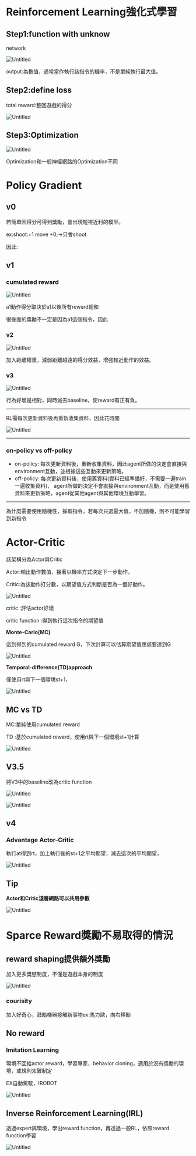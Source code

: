 # Reinforcement Learning強化式學習

## Step1:function with unknow

network

![Untitled](Reinforcement%20Learning_source/Untitled.png)

output:為數值，通常當作執行該指令的機率，不是單純執行最大值。

## Step2:define loss

total reward:整回遊戲的得分

![Untitled](Reinforcement%20Learning_source/Untitled%201.png)

## Step3:Optimization

![Untitled](Reinforcement%20Learning_source/Untitled%202.png)

Optimization和一般神經網路的Optimization不同

# Policy Gradient

## v0

若簡單因得分可得到獎勵，會出現短視近利的模型。

ex:shoot:+1 move +0;→只會shoot

因此:

## v1

### cumulated reward

![Untitled](Reinforcement%20Learning_source/Untitled%203.png)

a1動作得分取決於a1以後所有reward總和

很後面的獎勵不一定是因為a1這個指令，因此

### v2

![Untitled](Reinforcement%20Learning_source/Untitled%204.png)

加入距離權重，減弱距離越遠的得分效益，增強較近動作的效益。

### v3

![Untitled](Reinforcement%20Learning_source/Untitled%205.png)

行為好壞是相對，同時減去baseline，使reward有正有負。

---

RL需每次更新資料後再重新收集資料，因此花時間

![Untitled](Reinforcement%20Learning_source/Untitled%206.png)

---

### on-policy vs off-policy

- on-policy: 每次更新資料後，重新收集資料，因此agent所做的決定會直接與environment互動，並根據這些互動來更新策略。
- off-policy: 每次更新資料後，使用舊資料(資料已經準備好，不需要一遍train一遍收集資料)，
  agent所做的決定不會直接與environment互動，而是使用舊資料來更新策略，agent從其他agent與其他環境互動學習。

---

為什麼需要使用隨機性，採取指令，若每次只選最大值，不加隨機，則不可能學習到新指令

# Actor-Critic

該架構分為Actor與Critic

Actor:輸出動作數值，接著以機率方式決定下一步動作。

Critic:為該動作打分數，以期望值方式判斷是否為一個好動作。

![Untitled](Reinforcement%20Learning_source/Untitled%207.png)

critic :評估actor好壞

critic function :得到執行這次指令的期望值

**Monte-Carlo(MC)**

這到得到的cumulated reward G，下次計算可以估算期望值應該要達到G

![Untitled](Reinforcement%20Learning_source/Untitled%208.png)

**Temporal-difference(TD)approach**

僅使用rt與下一個環境st+1，

![Untitled](Reinforcement%20Learning_source/Untitled%209.png)

## MC vs TD

MC:單純使用cumulated reward

TD :基於cumulated reward，使用rt與下一個環境st+1計算

![Untitled](Reinforcement%20Learning_source/Untitled%2010.png)

## V3.5

將V3中的baseline改為critic function

![Untitled](Reinforcement%20Learning_source/Untitled%2011.png)

![Untitled](Reinforcement%20Learning_source/Untitled%2012.png)

## v4

### **Advantage Actor-Critic**

執行at得到rt，加上執行後的st+1之平均期望，減去這次的平均期望，

![Untitled](Reinforcement%20Learning_source/Untitled%2013.png)

## Tip

**Actor和Critic淺層網路可以共用參數**

![Untitled](Reinforcement%20Learning_source/Untitled%207.png)

# Sparce Reward獎勵不易取得的情況

## reward shaping提供額外獎勵

加入更多獎懲制度，不僅是遊戲本身的制度

![Untitled](Reinforcement%20Learning_source/Untitled%2014.png)

### courisity

加入好奇心，鼓勵機器接觸新事物ex:馬力歐，向右移動

## No reward

### Imitation Learning

環境不回給actor reward，學習專家，behavior cloning，適用於沒有獎勵的環境，或規則太難制定

EX自動駕駛，IROBOT

![Untitled](Reinforcement%20Learning_source/Untitled%2015.png)

## **Inverse Reinforcement Learning(IRL)**

透過expert與環境，學出reward function，再透過一般RL，依照reward function學習

![Untitled](Reinforcement%20Learning_source/Untitled%2016.png)